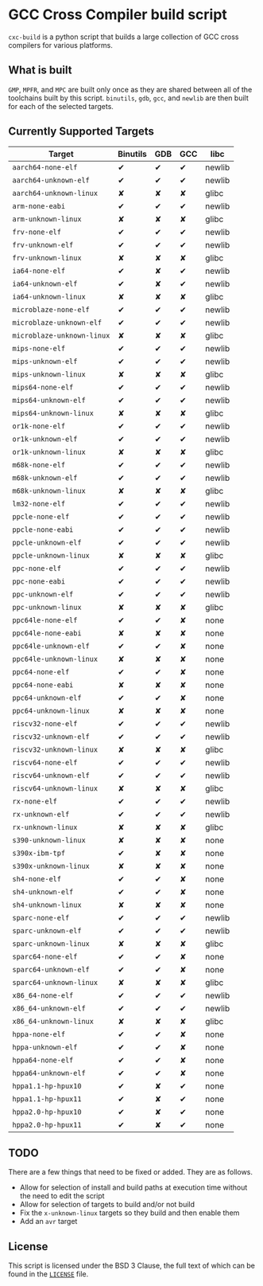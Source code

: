 # GCC Cross Compiler build script

`cxc-build` is a python script that builds a large collection of GCC cross compilers for various platforms.

## What is built

`GMP`, `MPFR`, and `MPC` are built only once as they are shared between all of the toolchains built by this script. `binutils`, `gdb`, `gcc`, and `newlib` are then built for each of the selected targets.

## Currently Supported Targets

| Target                    | Binutils | GDB | GCC  | libc    |
|---------------------------|----------|-----|------|---------|
| `aarch64-none-elf`        | ✔        | ✔   | ✔    | newlib |
| `aarch64-unknown-elf`     | ✔        | ✔   | ✔    | newlib |
| `aarch64-unknown-linux`   | ✘        | ✘   | ✘    | glibc  |
| `arm-none-eabi`           | ✔        | ✔   | ✔    | newlib |
| `arm-unknown-linux`       | ✘        | ✘   | ✘    | glibc  |
| `frv-none-elf`            | ✔        | ✔   | ✔    | newlib |
| `frv-unknown-elf`         | ✔        | ✔   | ✔    | newlib |
| `frv-unknown-linux`       | ✘        | ✘   | ✘    | glibc  |
| `ia64-none-elf`           | ✔        | ✘   | ✔    | newlib |
| `ia64-unknown-elf`        | ✔        | ✘   | ✔    | newlib |
| `ia64-unknown-linux`      | ✘        | ✘   | ✘    | glibc  |
| `microblaze-none-elf`     | ✔        | ✔   | ✔    | newlib |
| `microblaze-unknown-elf`  | ✔        | ✔   | ✔    | newlib |
| `microblaze-unknown-linux`| ✘        | ✘   | ✘    | glibc  |
| `mips-none-elf`           | ✔        | ✔   | ✔    | newlib |
| `mips-unknown-elf`        | ✔        | ✔   | ✔    | newlib |
| `mips-unknown-linux`      | ✘        | ✘   | ✘    | glibc  |
| `mips64-none-elf`         | ✔        | ✔   | ✔    | newlib |
| `mips64-unknown-elf`      | ✔        | ✔   | ✔    | newlib |
| `mips64-unknown-linux`    | ✘        | ✘   | ✘    | glibc  |
| `or1k-none-elf`           | ✔        | ✔   | ✔    | newlib |
| `or1k-unknown-elf`        | ✔        | ✔   | ✔    | newlib |
| `or1k-unknown-linux`      | ✘        | ✘   | ✘    | glibc  |
| `m68k-none-elf`           | ✔        | ✔   | ✔    | newlib |
| `m68k-unknown-elf`        | ✔        | ✔   | ✔    | newlib |
| `m68k-unknown-linux`      | ✘        | ✘   | ✘    | glibc  |
| `lm32-none-elf`           | ✔        | ✔   | ✔    | newlib |
| `ppcle-none-elf`          | ✔        | ✔   | ✔    | newlib |
| `ppcle-none-eabi`         | ✔        | ✔   | ✔    | newlib |
| `ppcle-unknown-elf`       | ✔        | ✔   | ✔    | newlib |
| `ppcle-unknown-linux`     | ✘        | ✘   | ✘    | glibc  |
| `ppc-none-elf`            | ✔        | ✔   | ✔    | newlib |
| `ppc-none-eabi`           | ✔        | ✔   | ✔    | newlib |
| `ppc-unknown-elf`         | ✔        | ✔   | ✔    | newlib |
| `ppc-unknown-linux`       | ✘        | ✘   | ✘    | glibc  |
| `ppc64le-none-elf`        | ✔        | ✔   | ✘    | none   |
| `ppc64le-none-eabi`       | ✘        | ✘   | ✘    | none   |
| `ppc64le-unknown-elf`     | ✔        | ✔   | ✘    | none   |
| `ppc64le-unknown-linux`   | ✘        | ✘   | ✘    | none   |
| `ppc64-none-elf`          | ✔        | ✔   | ✘    | none   |
| `ppc64-none-eabi`         | ✘        | ✘   | ✘    | none   |
| `ppc64-unknown-elf`       | ✔        | ✔   | ✘    | none   |
| `ppc64-unknown-linux`     | ✘        | ✘   | ✘    | none   |
| `riscv32-none-elf`        | ✔        | ✔   | ✔    | newlib |
| `riscv32-unknown-elf`     | ✔        | ✔   | ✔    | newlib |
| `riscv32-unknown-linux`   | ✘        | ✘   | ✘    | glibc  |
| `riscv64-none-elf`        | ✔        | ✔   | ✔    | newlib |
| `riscv64-unknown-elf`     | ✔        | ✔   | ✔    | newlib |
| `riscv64-unknown-linux`   | ✘        | ✘   | ✘    | glibc  |
| `rx-none-elf`             | ✔        | ✔   | ✔    | newlib |
| `rx-unknown-elf`          | ✔        | ✔   | ✔    | newlib |
| `rx-unknown-linux`        | ✘        | ✘   | ✘    | glibc  |
| `s390-unknown-linux`      | ✘        | ✘   | ✘    | none   |
| `s390x-ibm-tpf`           | ✔        | ✘   | ✘    | none   |
| `s390x-unknown-linux`     | ✘        | ✘   | ✘    | none   |
| `sh4-none-elf`            | ✔        | ✔   | ✘    | none   |
| `sh4-unknown-elf`         | ✔        | ✔   | ✘    | none   |
| `sh4-unknown-linux`       | ✘        | ✘   | ✘    | none   |
| `sparc-none-elf`          | ✔        | ✔   | ✔    | newlib |
| `sparc-unknown-elf`       | ✔        | ✔   | ✔    | newlib |
| `sparc-unknown-linux`     | ✘        | ✘   | ✘    | glibc  |
| `sparc64-none-elf`        | ✔        | ✔   | ✘    | none   |
| `sparc64-unknown-elf`     | ✔        | ✔   | ✘    | none   |
| `sparc64-unknown-linux`   | ✘        | ✘   | ✘    | glibc  |
| `x86_64-none-elf`         | ✔        | ✔   | ✔    | newlib |
| `x86_64-unknown-elf`      | ✔        | ✔   | ✔    | newlib |
| `x86_64-unknown-linux`    | ✘        | ✘   | ✘    | glibc  |
| `hppa-none-elf`           | ✔        | ✔   | ✘    | none   |
| `hppa-unknown-elf`        | ✔        | ✔   | ✘    | none   |
| `hppa64-none-elf`         | ✔        | ✔   | ✘    | none   |
| `hppa64-unknown-elf`      | ✔        | ✔   | ✘    | none   |
| `hppa1.1-hp-hpux10`       | ✔        | ✘   | ✔    | none   |
| `hppa1.1-hp-hpux11`       | ✔        | ✘   | ✔    | none   |
| `hppa2.0-hp-hpux10`       | ✔        | ✘   | ✔    | none   |
| `hppa2.0-hp-hpux11`       | ✔        | ✘   | ✔    | none   |

## TODO

There are a few things that need to be fixed or added. They are as follows.

 * Allow for selection of install and build paths at execution time without the need to edit the script
 * Allow for selection of targets to build and/or not build
 * Fix the `x-unknown-linux` targets so they build and then enable them
 * Add an `avr` target

## License

This script is licensed under the BSD 3 Clause, the full text of which can be found in the [`LICENSE`](./LICENSE) file.

